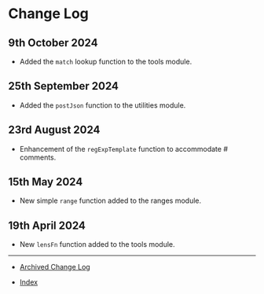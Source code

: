 # Change Log

## 9th October 2024

- Added the `match` lookup function to the tools module.

## 25th September 2024

- Added the `postJson` function to the utilities module.

## 23rd August 2024

- Enhancement of the `regExpTemplate` function to accommodate # comments.

## 15th May 2024

- New simple `range` function added to the ranges module.

## 19th April 2024

- New `lensFn` function added to the tools module.

---

- [Archived Change Log](archivedLog.md)

- [Index](README.md)
